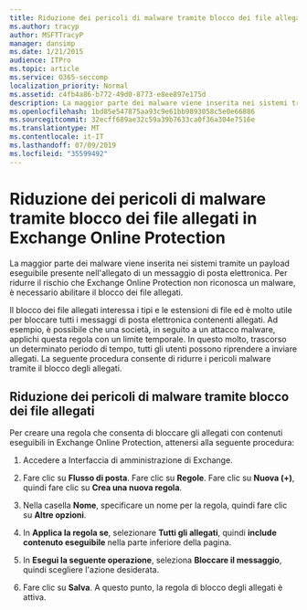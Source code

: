 ```yaml
---
title: Riduzione dei pericoli di malware tramite blocco dei file allegati in Exchange Online Protection
ms.author: tracyp
author: MSFTTracyP
manager: dansimp
ms.date: 1/21/2015
audience: ITPro
ms.topic: article
ms.service: O365-seccomp
localization_priority: Normal
ms.assetid: c4fb4a86-b772-49d0-8773-e8ee897e175d
description: La maggior parte dei malware viene inserita nei sistemi tramite un payload eseguibile presente nell'allegato di un messaggio di posta elettronica. Per ridurre il rischio che Exchange Online Protection non riconosca un malware, è necessario abilitare il blocco dei file allegati.
ms.openlocfilehash: 1bd85e547875aa93c9e61bb9893058c5e0e66886
ms.sourcegitcommit: 32ecff689ae32c59a39b7633ca0f36a304e7516e
ms.translationtype: MT
ms.contentlocale: it-IT
ms.lasthandoff: 07/09/2019
ms.locfileid: "35599492"
---
```

# <a name="reducing-malware-threats-through-file-attachment-blocking-in-exchange-online-protection"></a>Riduzione dei pericoli di malware tramite blocco dei file allegati in Exchange Online Protection

La maggior parte dei malware viene inserita nei sistemi tramite un payload eseguibile presente nell'allegato di un messaggio di posta elettronica. Per ridurre il rischio che Exchange Online Protection non riconosca un malware, è necessario abilitare il blocco dei file allegati. 
  
Il blocco dei file allegati interessa i tipi e le estensioni di file ed è molto utile per bloccare tutti i messaggi di posta elettronica contenenti allegati. Ad esempio, è possibile che una società, in seguito a un attacco malware, applichi questa regola con un limite temporale. In questo molto, trascorso un determinato periodo di tempo, tutti gli utenti possono riprendere a inviare allegati. La seguente procedura consente di ridurre i pericoli malware tramite il blocco degli allegati. 
  
## <a name="reducing-malware-threats-through-file-attachment-blocking"></a>Riduzione dei pericoli di malware tramite blocco dei file allegati

Per creare una regola che consenta di bloccare gli allegati con contenuti eseguibili in Exchange Online Protection, attenersi alla seguente procedura:
  
1. Accedere a Interfaccia di amministrazione di Exchange.
    
2. Fare clic su **Flusso di posta**. Fare clic su **Regole**. Fare clic su **Nuova (+)**, quindi fare clic su **Crea una nuova regola**. 
    
3. Nella casella **Nome**, specificare un nome per la regola, quindi fare clic su **Altre opzioni**. 
    
4. In **Applica la regola se**, selezionare **Tutti gli allegati**, quindi **include contenuto eseguibile** nella parte inferiore della pagina. 
    
5. In **Esegui la seguente operazione**, seleziona **Bloccare il messaggio**, quindi scegliere l'azione desiderata. 
    
6. Fare clic su **Salva**. A questo punto, la regola di blocco degli allegati è attiva. 
    
